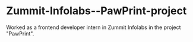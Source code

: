 # Zummit-Infolabs--PawPrint-project
Worked as a frontend developer intern in Zummit Infolabs in the project "PawPrint".
